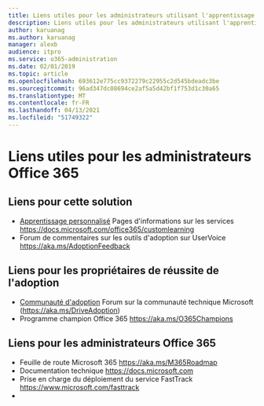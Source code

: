 ```yaml
---
title: Liens utiles pour les administrateurs utilisant l'apprentissage personnalisé pour Office 365
description: Liens utiles pour les administrateurs utilisant l'apprentissage personnalisé pour Office 365
author: karuanag
ms.author: karuanag
manager: alexb
audience: itpro
ms.service: o365-administration
ms.date: 02/01/2019
ms.topic: article
ms.openlocfilehash: 693612e775cc9372279c22955c2d545bdeadc3be
ms.sourcegitcommit: 96ad347dc08694ce2af5a5d42bf1f753d1c30a65
ms.translationtype: MT
ms.contentlocale: fr-FR
ms.lasthandoff: 04/13/2021
ms.locfileid: "51749322"
---
```

# <a name="helpful-links-for-office-365-administrators"></a>Liens utiles pour les administrateurs Office 365

## <a name="links-for-this-solution"></a>Liens pour cette solution

- [Apprentissage personnalisé](/office365/customlearning) Pages d'informations sur les services https://docs.microsoft.com/office365/customlearning
- Forum de commentaires sur les outils d'adoption sur UserVoice https://aka.ms/AdoptionFeedback 

## <a name="links-for-adoption-success-owners"></a>Liens pour les propriétaires de réussite de l'adoption
- [Communauté d'adoption](https://aka.ms/DriveAdoption) Forum sur la communauté technique Microsoft (https://aka.ms/DriveAdoption)
- Programme champion Office 365 https://aka.ms/O365Champions 

## <a name="links-for-office-365-administrators"></a>Liens pour les administrateurs Office 365
- Feuille de route Microsoft 365 https://aka.ms/M365Roadmap
- Documentation technique https://docs.microsoft.com
- Prise en charge du déploiement du service FastTrack https://www.microsoft.com/fasttrack
-
